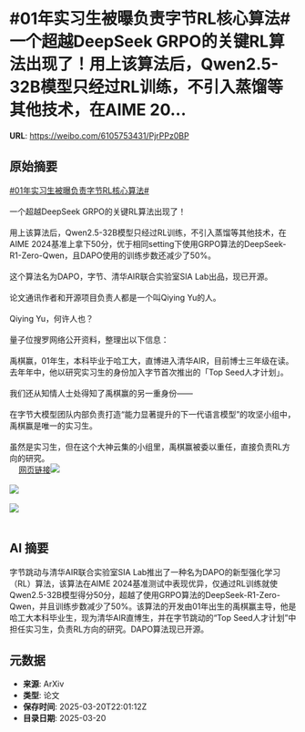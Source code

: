 # #01年实习生被曝负责字节RL核心算法# 一个超越DeepSeek GRPO的关键RL算法出现了！用上该算法后，Qwen2.5-32B模型只经过RL训练，不引入蒸馏等其他技术，在AIME 20...

**URL**: https://weibo.com/6105753431/PjrPPz0BP

## 原始摘要

<a href="https://m.weibo.cn/search?containerid=231522type%3D1%26t%3D10%26q%3D%2301%E5%B9%B4%E5%AE%9E%E4%B9%A0%E7%94%9F%E8%A2%AB%E6%9B%9D%E8%B4%9F%E8%B4%A3%E5%AD%97%E8%8A%82RL%E6%A0%B8%E5%BF%83%E7%AE%97%E6%B3%95%23&amp;extparam=%2301%E5%B9%B4%E5%AE%9E%E4%B9%A0%E7%94%9F%E8%A2%AB%E6%9B%9D%E8%B4%9F%E8%B4%A3%E5%AD%97%E8%8A%82RL%E6%A0%B8%E5%BF%83%E7%AE%97%E6%B3%95%23" data-hide=""><span class="surl-text">#01年实习生被曝负责字节RL核心算法#</span></a> <br><br>一个超越DeepSeek GRPO的关键RL算法出现了！<br><br>用上该算法后，Qwen2.5-32B模型只经过RL训练，不引入蒸馏等其他技术，在AIME 2024基准上拿下50分，优于相同setting下使用GRPO算法的DeepSeek-R1-Zero-Qwen，且DAPO使用的训练步数还减少了50%。<br><br>这个算法名为DAPO，字节、清华AIR联合实验室SIA Lab出品，现已开源。<br><br>论文通讯作者和开源项目负责人都是一个叫Qiying Yu的人。<br><br>Qiying Yu，何许人也？<br><br>量子位搜罗网络公开资料，整理出以下信息：<br><br>禹棋赢，01年生，本科毕业于哈工大，直博进入清华AIR，目前博士三年级在读。去年年中，他以研究实习生的身份加入字节首次推出的「Top Seed人才计划」。<br><br>我们还从知情人士处得知了禹棋赢的另一重身份——<br><br>在字节大模型团队内部负责打造“能力显著提升的下一代语言模型”的攻坚小组中，禹棋赢是唯一的实习生。<br><br>虽然是实习生，但在这个大神云集的小组里，禹棋赢被委以重任，直接负责RL方向的研究。<br><a href="https://weibo.cn/sinaurl?u=https%3A%2F%2Fmp.weixin.qq.com%2Fs%2FV3NerbwIECZoMN4IjXiVnA" data-hide=""><span class="url-icon"><img style="width: 1rem;height: 1rem" src="https://h5.sinaimg.cn/upload/2015/09/25/3/timeline_card_small_web_default.png" referrerpolicy="no-referrer"></span><span class="surl-text">网页链接</span></a><img style="" src="https://tvax1.sinaimg.cn/large/006Fd7o3gy1hznni8riupj30u00s6alf.jpg" referrerpolicy="no-referrer"><br><br><img style="" src="https://tvax1.sinaimg.cn/large/006Fd7o3gy1hznniazwd6j30u00gw11y.jpg" referrerpolicy="no-referrer"><br><br><img style="" src="https://tvax1.sinaimg.cn/large/006Fd7o3gy1hznnig87t7j30u00hf7b1.jpg" referrerpolicy="no-referrer"><br><br>

## AI 摘要

字节跳动与清华AIR联合实验室SIA Lab推出了一种名为DAPO的新型强化学习（RL）算法，该算法在AIME 2024基准测试中表现优异，仅通过RL训练就使Qwen2.5-32B模型得分50分，超越了使用GRPO算法的DeepSeek-R1-Zero-Qwen，并且训练步数减少了50%。该算法的开发由01年出生的禹棋赢主导，他是哈工大本科毕业生，现为清华AIR直博生，并在字节跳动的“Top Seed人才计划”中担任实习生，负责RL方向的研究。DAPO算法现已开源。

## 元数据

- **来源**: ArXiv
- **类型**: 论文
- **保存时间**: 2025-03-20T22:01:12Z
- **目录日期**: 2025-03-20

